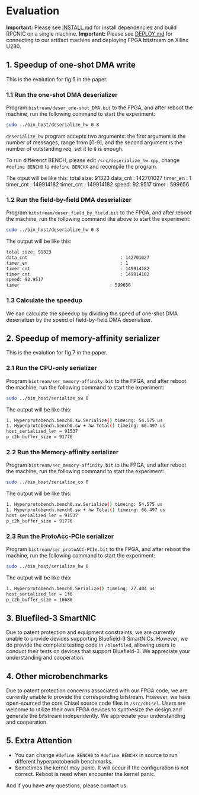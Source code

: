 # Evaluation

**Important:** Please see [INSTALL.md](./INSTALL.md) for install dependencies and build RPCNIC on a single machine. 
**Important:** Please see [DEPLOY.md](./DEPLOY.md) for connecting to our artifact machine and deploying FPGA bitstream on Xilinx U280.

## 1. Speedup of one-shot DMA write

This is the evalution for fig.5 in the paper.

### 1.1 Run the one-shot DMA deserializer

Program `bistream/deser_one-shot_DMA.bit` to the FPGA, and after reboot the machine, run the following command to start the experiment:

~~~bash
sudo ../bin_host/deserialize_hw 0 8
~~~

`deserialize_hw` program accepts two arguments: the first argument is the number of messages, range from [0-9], and the second argument is the number of outstanding req, set it to `8` is enough.

To run differenct BENCH, please edit `/src/deserialize_hw.cpp`, change `#define BENCH0` to `#define BENCHX` and recompile the program.

The otput will be like this:
total size: 91323
data_cnt                                   : 142701027
timer_en                                   : 1
timer_cnt                                  : 149914182
timer_cnt                                  : 149914182
speed: 92.9517
timer                                  : 599656


### 1.2 Run the field-by-field DMA deserializer
Program `bitstream/deser_field_by_field.bit` to the FPGA, and after reboot the machine, run the following command like above to start the experiment:

~~~bash
sudo ../bin_host/deserialize_hw 0 8
~~~

The output will be like this:

~~~bash
total size: 91323
data_cnt                                   : 142701027
timer_en                                   : 1
timer_cnt                                  : 149914182
timer_cnt                                  : 149914182
speed: 92.9517
timer                                  : 599656
~~~

### 1.3 Calculate the speedup
We can calculate the speedup by dividing the speed of one-shot DMA deserializer by the speed of field-by-field DMA deserializer.


## 2. Speedup of memory-affinity serializer

This is the evalution for fig.7 in the paper.

### 2.1 Run the CPU-only serializer
Program `bistream/ser_memory-affinity.bit` to the FPGA, and after reboot the machine, run the following command to start the experiment:

~~~bash
sudo ../bin_host/serialize_sw 0
~~~

The output will be like this:
~~~bash
1. Hyperprotobench.bench0.sw.Serialize() timeing: 54.575 us
1. Hyperprotobench.bench0.sw + hw Total() timeing: 66.497 us
host_serialized_len = 91537
p_c2h_buffer_size = 91776
~~~

### 2.2 Run the Memory-affinity serializer
Program `bistream/ser_memory-affinity.bit` to the FPGA, and after reboot the machine, run the following command to start the experiment:

~~~bash
sudo ../bin_host/serialize_co 0
~~~
The output will be like this:
~~~bash
1. Hyperprotobench.bench0.sw.Serialize() timeing: 54.575 us
1. Hyperprotobench.bench0.sw + hw Total() timeing: 66.497 us
host_serialized_len = 91537
p_c2h_buffer_size = 91776
~~~

### 2.3 Run the ProtoAcc-PCIe serializer
Program `bistream/ser_protoACC-PCIe.bit` to the FPGA, and after reboot the machine, run the following command to start the experiment:
~~~bash
sudo ../bin_host/serialize_hw 0
~~~
The output will be like this:
~~~bash
1. Hyperprotobench.bench0.Serialize() timeing: 27.404 us
host_serialized_len = 1f6
p_c2h_buffer_size = 16680
~~~


## 3. Bluefiled-3 SmartNIC
Due to patent protection and equipment constraints, we are currently unable to provide devices supporting Bluefield-3 SmartNICs. However, we do provide the complete testing code in `/bluefiled`, allowing users to conduct their tests on devices that support Bluefield-3. We appreciate your understanding and cooperation.


## 4. Other microbenchmarks
Due to patent protection concerns associated with our FPGA code, we are currently unable to provide the corresponding bitstream. However, we have open-sourced the core Chisel source code files in `/src/chisel`. Users are welcome to utilize their own FPGA devices to synthesize the design and generate the bitstream independently. We appreciate your understanding and cooperation.


## 5. Extra Attention
- You can change `#define BENCH0` to `#define BENCHX` in source to run different hyperprotobench benchmarks.
- Sometimes the kernel may panic. It will occur if the configuration is not correct. Reboot is need when encounter the kernel panic.

And if you have any questions, please contact us.
